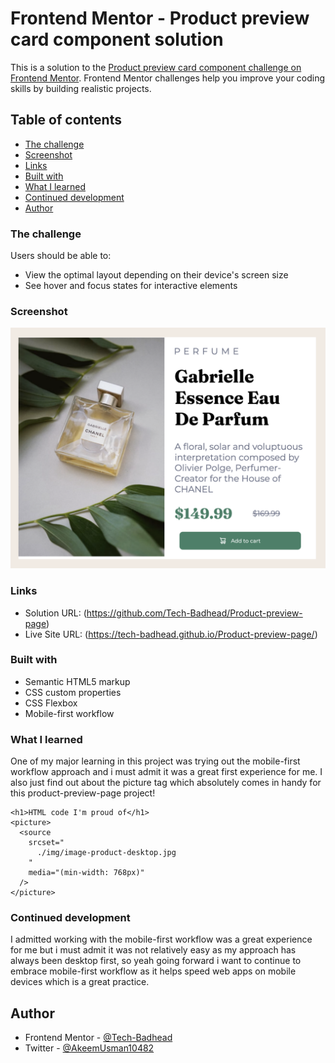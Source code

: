 # Frontend Mentor - Product preview card component solution

This is a solution to the [Product preview card component challenge on Frontend Mentor](https://www.frontendmentor.io/challenges/product-preview-card-component-GO7UmttRfa). Frontend Mentor challenges help you improve your coding skills by building realistic projects.

## Table of contents

- [The challenge](#the-challenge)
- [Screenshot](#screenshot)
- [Links](#links)
- [Built with](#built-with)
- [What I learned](#what-i-learned)
- [Continued development](#continued-development)
- [Author](#author)

### The challenge

Users should be able to:

- View the optimal layout depending on their device's screen size
- See hover and focus states for interactive elements

### Screenshot

![](/img/product-preview.png)

### Links

- Solution URL: (https://github.com/Tech-Badhead/Product-preview-page)
- Live Site URL: (https://tech-badhead.github.io/Product-preview-page/)

### Built with

- Semantic HTML5 markup
- CSS custom properties
- CSS Flexbox
- Mobile-first workflow

### What I learned

One of my major learning in this project was trying out the mobile-first workflow approach and i must admit it was a great first experience for me. I also just find out about the picture tag which absolutely comes in handy for this product-preview-page project!

```
<h1>HTML code I'm proud of</h1>
<picture>
  <source
    srcset="
      ./img/image-product-desktop.jpg
    "
    media="(min-width: 768px)"
  />
</picture>
```

### Continued development

I admitted working with the mobile-first workflow was a great experience for me but i must admit it was not relatively easy as my approach has always been desktop first, so yeah going forward i want to continue to embrace mobile-first workflow as it helps speed web apps on mobile devices which is a great practice.

## Author

- Frontend Mentor - [@Tech-Badhead](https://www.frontendmentor.io/profile/Tech-Badhead)
- Twitter - [@AkeemUsman10482](https://www.twitter.com/AkeemUsman10482)
